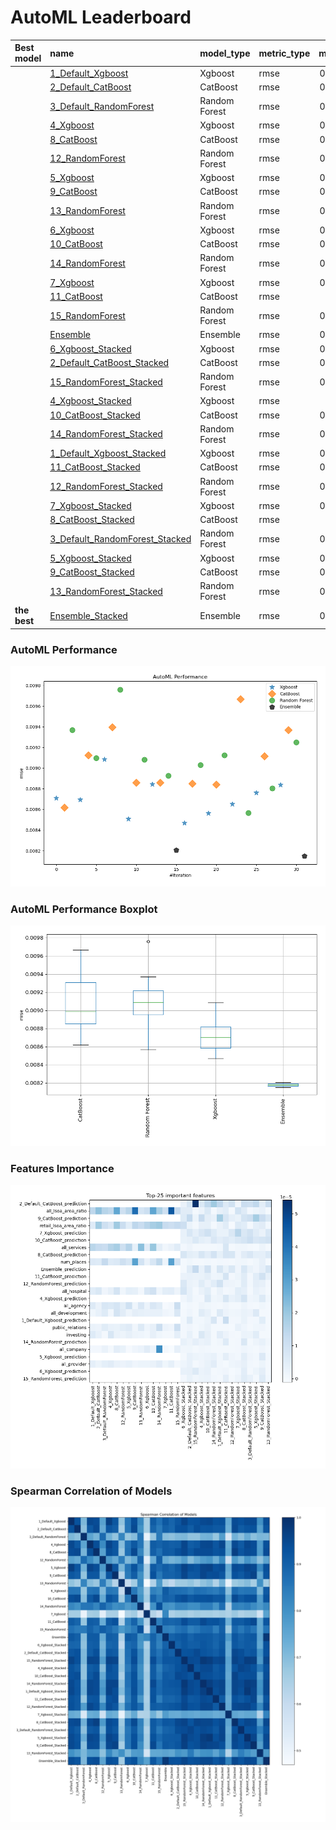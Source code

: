 # AutoML Leaderboard

| Best model   | name                                                                       | model_type    | metric_type   |   metric_value |   train_time |
|:-------------|:---------------------------------------------------------------------------|:--------------|:--------------|---------------:|-------------:|
|              | [1_Default_Xgboost](1_Default_Xgboost/README.md)                           | Xgboost       | rmse          |     0.00870967 |        49.09 |
|              | [2_Default_CatBoost](2_Default_CatBoost/README.md)                         | CatBoost      | rmse          |     0.00861916 |       305.15 |
|              | [3_Default_RandomForest](3_Default_RandomForest/README.md)                 | Random Forest | rmse          |     0.00936912 |      1057.72 |
|              | [4_Xgboost](4_Xgboost/README.md)                                           | Xgboost       | rmse          |     0.00869388 |        39.95 |
|              | [8_CatBoost](8_CatBoost/README.md)                                         | CatBoost      | rmse          |     0.00912541 |       704.27 |
|              | [12_RandomForest](12_RandomForest/README.md)                               | Random Forest | rmse          |     0.00909813 |        46.19 |
|              | [5_Xgboost](5_Xgboost/README.md)                                           | Xgboost       | rmse          |     0.00908535 |        65.3  |
|              | [9_CatBoost](9_CatBoost/README.md)                                         | CatBoost      | rmse          |     0.00939604 |        69.74 |
|              | [13_RandomForest](13_RandomForest/README.md)                               | Random Forest | rmse          |     0.00976009 |        57.48 |
|              | [6_Xgboost](6_Xgboost/README.md)                                           | Xgboost       | rmse          |     0.00850743 |        37.98 |
|              | [10_CatBoost](10_CatBoost/README.md)                                       | CatBoost      | rmse          |     0.00885779 |        61.26 |
|              | [14_RandomForest](14_RandomForest/README.md)                               | Random Forest | rmse          |     0.00908164 |       144.03 |
|              | [7_Xgboost](7_Xgboost/README.md)                                           | Xgboost       | rmse          |     0.00884278 |        41.86 |
|              | [11_CatBoost](11_CatBoost/README.md)                                       | CatBoost      | rmse          |     0.0088594  |        54.87 |
|              | [15_RandomForest](15_RandomForest/README.md)                               | Random Forest | rmse          |     0.00892692 |       497.45 |
|              | [Ensemble](Ensemble/README.md)                                             | Ensemble      | rmse          |     0.00820559 |         0.18 |
|              | [6_Xgboost_Stacked](6_Xgboost_Stacked/README.md)                           | Xgboost       | rmse          |     0.00846859 |        41.14 |
|              | [2_Default_CatBoost_Stacked](2_Default_CatBoost_Stacked/README.md)         | CatBoost      | rmse          |     0.00884879 |        54.12 |
|              | [15_RandomForest_Stacked](15_RandomForest_Stacked/README.md)               | Random Forest | rmse          |     0.00903088 |        81.72 |
|              | [4_Xgboost_Stacked](4_Xgboost_Stacked/README.md)                           | Xgboost       | rmse          |     0.0085625  |       199.35 |
|              | [10_CatBoost_Stacked](10_CatBoost_Stacked/README.md)                       | CatBoost      | rmse          |     0.00883919 |        95.43 |
|              | [14_RandomForest_Stacked](14_RandomForest_Stacked/README.md)               | Random Forest | rmse          |     0.00912543 |        62.24 |
|              | [1_Default_Xgboost_Stacked](1_Default_Xgboost_Stacked/README.md)           | Xgboost       | rmse          |     0.00865062 |       117.13 |
|              | [11_CatBoost_Stacked](11_CatBoost_Stacked/README.md)                       | CatBoost      | rmse          |     0.00966729 |       998.91 |
|              | [12_RandomForest_Stacked](12_RandomForest_Stacked/README.md)               | Random Forest | rmse          |     0.00856609 |        59.61 |
|              | [7_Xgboost_Stacked](7_Xgboost_Stacked/README.md)                           | Xgboost       | rmse          |     0.00876039 |        45.92 |
|              | [8_CatBoost_Stacked](8_CatBoost_Stacked/README.md)                         | CatBoost      | rmse          |     0.0091165  |       296.37 |
|              | [3_Default_RandomForest_Stacked](3_Default_RandomForest_Stacked/README.md) | Random Forest | rmse          |     0.00880531 |        58.4  |
|              | [5_Xgboost_Stacked](5_Xgboost_Stacked/README.md)                           | Xgboost       | rmse          |     0.00883848 |        41.68 |
|              | [9_CatBoost_Stacked](9_CatBoost_Stacked/README.md)                         | CatBoost      | rmse          |     0.00936812 |      1054.05 |
|              | [13_RandomForest_Stacked](13_RandomForest_Stacked/README.md)               | Random Forest | rmse          |     0.00924817 |        57.24 |
| **the best** | [Ensemble_Stacked](Ensemble_Stacked/README.md)                             | Ensemble      | rmse          |     0.00814981 |         0.54 |

### AutoML Performance
![AutoML Performance](ldb_performance.png)

### AutoML Performance Boxplot
![AutoML Performance Boxplot](ldb_performance_boxplot.png)

### Features Importance
![features importance across models](features_heatmap.png)



### Spearman Correlation of Models
![models spearman correlation](correlation_heatmap.png)

